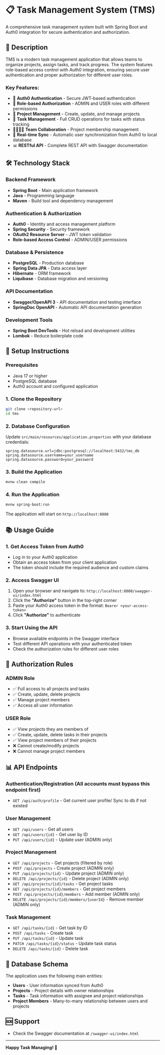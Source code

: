 # 📋 Task Management System (TMS)

A comprehensive task management system built with Spring Boot and Auth0 integration for secure authentication and authorization.

## 📖 Description

TMS is a modern task management application that allows teams to organize projects, assign tasks, and track progress. The system features role-based access control with Auth0 integration, ensuring secure user authentication and proper authorization for different user roles.

### Key Features:
- 🔐 **Auth0 Authentication** - Secure JWT-based authentication
- 👥 **Role-based Authorization** - ADMIN and USER roles with different permissions
- 📁 **Project Management** - Create, update, and manage projects
- 📝 **Task Management** - Full CRUD operations for tasks with status tracking
- 👨‍👩‍👧‍👦 **Team Collaboration** - Project membership management
- 🔄 **Real-time Sync** - Automatic user synchronization from Auth0 to local database
- 📊 **RESTful API** - Complete REST API with Swagger documentation

## 🛠️ Technology Stack

### Backend Framework
- **Spring Boot** - Main application framework
- **Java** - Programming language
- **Maven** - Build tool and dependency management

### Authentication & Authorization
- **Auth0** - Identity and access management platform
- **Spring Security** - Security framework
- **OAuth2 Resource Server** - JWT token validation
- **Role-based Access Control** - ADMIN/USER permissions

### Database & Persistence
- **PostgreSQL** - Production database
- **Spring Data JPA** - Data access layer
- **Hibernate** - ORM framework
- **Liquibase** - Database migration and versioning

### API Documentation
- **Swagger/OpenAPI 3** - API documentation and testing interface
- **SpringDoc OpenAPI** - Automatic API documentation generation

### Development Tools
- **Spring Boot DevTools** - Hot reload and development utilities
- **Lombok** - Reduce boilerplate code

## 🚀 Setup Instructions

### Prerequisites
- Java 17 or higher
- PostgreSQL database
- Auth0 account and configured application

### 1. Clone the Repository
```bash
git clone <repository-url>
cd tms
```

### 2. Database Configuration
Update `src/main/resources/application.properties` with your database credentials:
```properties
spring.datasource.url=jdbc:postgresql://localhost:5432/tms_db
spring.datasource.username=your_username
spring.datasource.password=your_password
```

### 3. Build the Application
```bash
mvnw clean compile
```

### 4. Run the Application
```bash
mvnw spring-boot:run
```

The application will start on `http://localhost:8080`

## 📚 Usage Guide

### 1. Get Access Token from Auth0
- Log in to your Auth0 application
- Obtain an access token from your client application
- The token should include the required audience and custom claims

### 2. Access Swagger UI
1. Open your browser and navigate to: `http://localhost:8080/swagger-ui/index.html`
2. Click the **"Authorize"** button in the top-right corner
3. Paste your Auth0 access token in the format: `Bearer <your-access-token>`
4. Click **"Authorize"** to authenticate

### 3. Start Using the API
- Browse available endpoints in the Swagger interface
- Test different API operations with your authenticated token
- Check the authorization rules for different user roles

## 🔐 Authorization Rules

### ADMIN Role
- ✅ Full access to all projects and tasks
- ✅ Create, update, delete projects
- ✅ Manage project members
- ✅ Access all user information

### USER Role
- ✅ View projects they are members of
- ✅ Create, update, delete tasks in their projects
- ✅ View project members of their projects
- ❌ Cannot create/modify projects
- ❌ Cannot manage project members

## 📊 API Endpoints

### Authentication/Registration (All accounts must bypass this endpoint first)
- `GET /api/auth/profile` - Get current user profile/ Sync to db if not existed

### User Management
- `GET /api/users` - Get all users
- `GET /api/users/{id}` - Get user by ID
- `PUT /api/users/{id}` - Update user (ADMIN only)

### Project Management
- `GET /api/projects` - Get projects (filtered by role)
- `POST /api/projects` - Create project (ADMIN only)
- `PUT /api/projects/{id}` - Update project (ADMIN only)
- `DELETE /api/projects/{id}` - Delete project (ADMIN only)
- `GET /api/projects/{id}/tasks` - Get project tasks
- `GET /api/projects/{id}/members` - Get project members
- `POST /api/projects/{id}/members` - Add member (ADMIN only)
- `DELETE /api/projects/{id}/members/{userId}` - Remove member (ADMIN only)

### Task Management
- `GET /api/tasks/{id}` - Get task by ID
- `POST /api/tasks` - Create task
- `PUT /api/tasks/{id}` - Update task
- `PATCH /api/tasks/{id}/status` - Update task status
- `DELETE /api/tasks/{id}` - Delete task

## 📝 Database Schema

The application uses the following main entities:
- **Users** - User information synced from Auth0
- **Projects** - Project details with owner relationships
- **Tasks** - Task information with assignee and project relationships
- **Project Members** - Many-to-many relationship between users and projects

## 🆘 Support

- Check the Swagger documentation at `/swagger-ui/index.html`
<!-- Dummy change for code review -->
---

**Happy Task Managing! 🎉**
